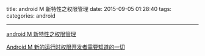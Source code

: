 title: android M 新特性之权限管理
date: 2015-09-05 01:28:40
tags:
categories: android

---

[android M 新特性之权限管理](http://blog.safedk.com/technology/the-marshmallows-are-coming-new-permissions-model-is-almost-here/?ref=so)

[Android M 新的运行时权限开发者需要知道的一切](http://android.jobbole.com/81527/)
